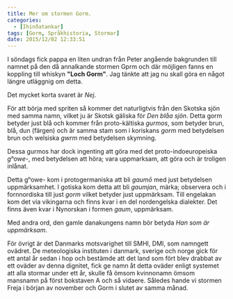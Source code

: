 ```yaml
---
title: Mer om stormen Gorm.
categories:
  - [Ihinðatankar]
tags: [Gorm, Språkhistoria, Stormar]
date: 2015/12/02 12:33:51
---
```

I söndags fick pappa en liten undran från Peter angående bakgrunden till namnet på den då annalkande stormen Gprm  och där möjligen fanns en koppling till whiskyn **"Loch Gorm"**. Jag tänkte att jag nu skall göra en något längre utläggnig om detta.

Det mycket korta svaret är *Nej*.

För att börja med spriten så kommer det naturligtvis från den Skotska sjön med samma namn, vilket ju är Skotsk gäliska för *Den blåa sjön*. Detta gorm betyder just blå och kommer från proto-kältiska *gurmos*, som betyder brun, blå, dun (färgen) och är samma stam som i koriskans *gorm* med betydelsen brun och welsiska *gwrm* med betydelsen skymning.

Dessa gurmos har dock ingenting att göra med det proto-indoeuropeiska *gʰowe-*, med betydelsen att höra; vara uppmarksam, att göra och är troligen inlånat.

Detta gʰowe- kom i protogermaniska att bli *gaumō* med just betydelsen uppmärksamhet. I gotiska kom detta att bli *gaumjan*, märka; observera och i fornnordiska till just *gorm* vilket betyder just uppmärksam. Till engelakan kom det via vikingarna och finns kvar i en del nordengelska dialekter. Det finns även kvar i Nynorskan i formen *gaum*, uppmärksam.

Med andra ord, den gamle danakungens namn bör betyda *Han som är uppmärksam*.

För övrigt är det Danmarks motsvarighet till SMHI, DMI, som namngett ovädret. De meteologiska instituten i danmark, sverige och norge gick för ett antal år sedan i hop och bestämde att det land som fört blev drabbat av ett oväder av denna dignitet, fick ge namn åt detta oväder enligt systemet att alla stormar under ett år, skulle få ömsom kvinnonamn ömsom mansnamn på först bokstaven A och så vidaere. Således hande vi stormen Freja i början av november och Gorm i slutet av samma månad.
